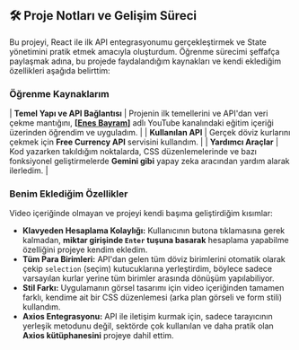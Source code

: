## 🛠️ Proje Notları ve Gelişim Süreci

Bu projeyi, React ile ilk API entegrasyonumu gerçekleştirmek ve State yönetimini pratik etmek amacıyla oluşturdum. Öğrenme sürecimi şeffafça paylaşmak adına, bu projede faydalandığım kaynakları ve kendi eklediğim özellikleri aşağıda belirttim:

### Öğrenme Kaynaklarım


| **Temel Yapı ve API Bağlantısı** | Projenin ilk temellerini ve API'dan veri çekme mantığını, **[[Enes Bayram](https://www.youtube.com/@EnesBayramm)]** adlı YouTube kanalındaki eğitim içeriği üzerinden öğrendim ve uyguladım. |
| **Kullanılan API** | Gerçek döviz kurlarını çekmek için **Free Currency API** servisini kullandım. |
| **Yardımcı Araçlar** | Kod yazarken takıldığım noktalarda, CSS düzenlemelerinde ve bazı fonksiyonel geliştirmelerde **Gemini gibi** yapay zeka aracından yardım alarak ilerledim. |

### Benim Eklediğim Özellikler

Video içeriğinde olmayan ve projeyi kendi başıma geliştirdiğim kısımlar:

* **Klavyeden Hesaplama Kolaylığı:** Kullanıcının butona tıklamasına gerek kalmadan, **miktar girişinde `Enter` tuşuna basarak** hesaplama yapabilme özelliğini projeye kendim ekledim.
* **Tüm Para Birimleri:** API'dan gelen tüm döviz birimlerini otomatik olarak çekip `selection` (seçim) kutucuklarına yerleştirdim, böylece sadece varsayılan kurlar yerine tüm birimler arasında dönüşüm yapılabiliyor.
* **Stil Farkı:** Uygulamanın görsel tasarımı için video içeriğinden tamamen farklı, kendime ait bir CSS düzenlemesi (arka plan görseli ve form stili) kullandım.
* **Axios Entegrasyonu:** API ile iletişim kurmak için, sadece tarayıcının yerleşik metodunu değil, sektörde çok kullanılan ve daha pratik olan **Axios kütüphanesini** projeye dahil ettim.
